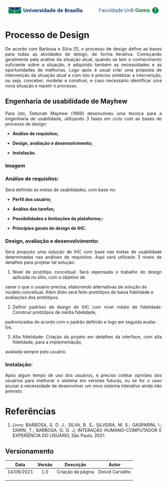 ![UnB](img/unb.jpg)

# Processo de Design

<p align = "justify">De acordo com Barbosa e Silva [1], o processo de design define as bases para todas as atividades de design, de forma iterativa.
Começando geralmente pela análise da situação atual, quando se tem o conhecimento suficiente sobre a situação, 
é adquirido também as necessidades e as oportunidades de melhorias. Logo após é usual criar uma proposta de intervenção da situação atual e com isto é preciso sintetizar a intervenção,
ou seja, conceber, modelar e construir, e caso necessário identificar uma nova situação e repetir o processo.</p>

## Engenharia de usabilidade de Mayhew

<p align = "justify">Para isto, Deborah Mayhew (1999) desenvolveu uma técnica para a engenharia de usabilidade, 
utilizando 3 fases em ciclo com as bases do processo de design:</p>

- <p align = "justify"><b>Análise de requisitos;</b></p>

- <p align = "justify"><b>Design, avaliação e desenvolvimento;</b></p>

- <p align = "justify"><b>Instalação.</b></p>

### Imagem

### Análise de requisitos:

<p align = "justify">Será definido as metas de usabilidades, com base no:</p>

- <p align = "justify"><b>Perfil dos usuário;</b>

- <p align = "justify"><b>Análise das tarefas;</b>

- <p align = "justify"><b>Possibilidades e limitações da plataforma;:</b>

- <p align = "justify"><b>Princípios gerais de design de IHC.</b>

### Design, avaliação e desenvolvimento:

<p align = "justify">Será proposto uma solução de IHC com base nas metas de usabilidade determinadas nas análises de requisitos.
Aqui será utilizado 3 níveis de detalhes para projetar tal solução:</p>

1. <p align = "justify">Nível de protótipo conceitual: Será repensada o trabalho do design aplicada no sítio, com o objetivo de
sanar o que o usuário precisa, elaborando alternativas de solução do modelo conceitual. Além disto será feito protótipos de baixa
fidelidade e avaliações dos protótipos.</p>

2. <p align = "justify">Definir padrões de design de IHC com nível médio de fidelidade: Construir protótipos de média fidelidade,
padronizadas de acordo com o padrão definido e logo em seguida avalia-los.</p>

3. <p align = "justify">Alta fidelidade: Criação do projeto em detalhes da interface, com alta fidelidade, para a implementação,
avaliada sempre pelo usuário.</p>

### Instalação:

<p align = "justify">Após algum tempo de uso dos usuários, é preciso coletar opiniões dos usuários para melhorar o sistema em versões futuras,
ou se for o caso acusar a necessidade de desenvolver um novo sistema interativo ainda não previsto.</p>

# Referências

1. <p align = "justify">Livro: BARBOSA, S. D. J.; SILVA, B. S.; SILVEIRA, M. S.; GASPARINI, I.; DARIN, T.; BARBOSA, G. D. J; INTERAÇÃO HUMANO-COMPUTADOR E EXPERIÊNCIA DO USUÁRIO, São Paulo, 2021.</p>

## Versionamento

| Data |Versão|         Descrição          |       Autor      |
|:----:|:----:|:--------------------------:|:----------------:|
| 14/08/2021 |  1.0 | Criação da página     | Deivid Carvalho |
| |    |  |  |
| |    |  |  |
| |    |  |  |
